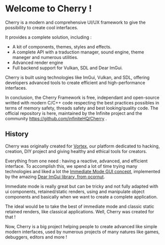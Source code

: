 # Welcome to Cherry !
Cherry is a modern and comprehensive UI/UX framework to give the possibility to create cool interfaces. 

It provides a complete solution, including :
- A kit of components, themes, styles and effects.
- A complete API with a traduction manager, sound engine, theme maneger and numerous utilities.
- Advanced render engine
- Full backend support for Vulkan, SDL and Dear ImGui.


Cherry is built using technologies like ImGui, Vulkan, and SDL, offering developers advanced tools to create efficient and high-performance interfaces.

In conclusion, the Cherry Framework is free, independant and open-source writted with modern C/C++ code respecting the best practices possibles in terms of memory safety, threads safety and best looking/quality code. The official repository is here, maintained by the Infinite project and the community https://github.com/infiniteHQ/Cherry .

## History
Cherry was originally created for [Vortex](https://vortex.infinite.si/), our platform dedicated to hacking, creation, DIY project and giving healthy and ethical tools for creators.

Everything from one need : having a reactive, advanced, and efficient interface. To accomplish this, we spend a lot of time trying many technologies and liked a lot the [Immediate Mode GUI concept](https://en.wikipedia.org/wiki/Immediate_mode_(computer_graphics)#Immediate_mode_GUI), implemented by the amazing [Dear ImGui library, from ocornut](https://github.com/ocornut/imgui).

Immediate mode is really great but can be tricky and not fully adapted with ui components, retained/static renders, using and manipulate object components and basically when we want to create a complete application.

The ideal would be to take the best of immediate mode and classic static retained renders, like classical applications. Well, Cherry was created for that !

Now, Cherry is a big project helping people to create advanced like simple modern interfaces, used by numerous projects of many natures like games, debuggers, editors and more !